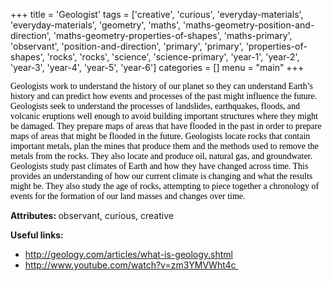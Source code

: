 +++
title = 'Geologist'
tags = ['creative', 'curious', 'everyday-materials', 'everyday-materials', 'geometry', 'maths', 'maths-geometry-position-and-direction', 'maths-geometry-properties-of-shapes', 'maths-primary', 'observant', 'position-and-direction', 'primary', 'primary', 'properties-of-shapes', 'rocks', 'rocks', 'science', 'science-primary', 'year-1', 'year-2', 'year-3', 'year-4', 'year-5', 'year-6']
categories = []
menu = "main"
+++

<span style="color: #000000;"><span style="font-family: 'Georgia',serif;">Geologists work to understand the history of our planet so they can understand Earth’s history and can predict how events and processes of the past might influence the future. Geologists seek to understand</span><span style="font-family: Calibri;"> the processes of </span><span style="font-family: 'Georgia',serif;">landslides, earthquakes, floods, and volcanic eruptions well enough to avoid building important structures where they might be damaged. They prepare maps of areas that have flooded in the past in order to prepare maps of areas that might be flooded in the future. Geologists locate rocks that contain important metals, plan the mines that produce them and the methods used to remove the metals from the rocks. They also locate and produce oil, natural gas, and groundwater. Geologists study past climates of Earth and how they have changed across time. This provides an understanding of how our current climate is changing and what the results might be. They also study the age of rocks, attempting to piece together a chronology of events for the formation of our land masses and changes over time.</span></span>

<strong>Attributes: </strong>observant, curious, creative

<strong>Useful links:</strong>
<ul>
 	<li><a href="http://geology.com/articles/what-is-geology.shtml">http://geology.com/articles/what-is-geology.shtml</a></li>
 	<li><a href="http://www.youtube.com/watch?v=zm3YMVWht4c">http://www.youtube.com/watch?v=zm3YMVWht4c </a></li>
</ul>
